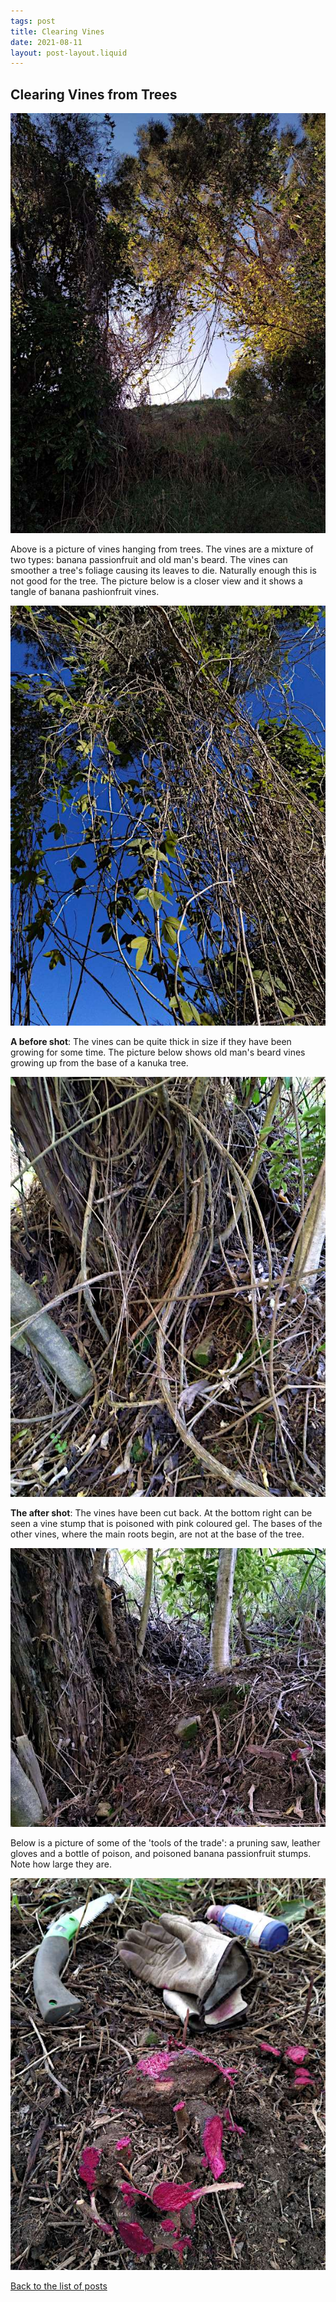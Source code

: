 ```yaml
---
tags: post
title: Clearing Vines
date: 2021-08-11
layout: post-layout.liquid
---
```


## Clearing Vines from Trees

![Picture of passionfruit vines hanging from trees](/images/news/clearing-vines/vines-climbing-trees.jpg)

Above is a picture of vines hanging from trees. The vines are a mixture of two types: banana passionfruit and old man's beard. The vines can smoother a tree's foliage causing its leaves to die. Naturally enough this is not good for the tree. The picture below is a closer view and it shows a tangle of banana pashionfruit vines. 

![Aother picture of passionfruit vines hanging from trees](/images/news/clearing-vines/vines-climbing-trees-closeup.jpg)

**A before shot**: The vines can be quite thick in size if they have been growing for some time. The picture below shows old man's beard vines growing up from the base of a kanuka tree.

![Picture of old man's beard vines growing up from the base of a kanuka tree](/images/news/clearing-vines/vines-at-base-of-tree.jpg)

**The after shot**: The vines have been cut back. At the bottom right can be seen a vine stump that is poisoned with pink coloured gel. The bases of the other vines, where the main roots begin, are not at the base of the tree.

![Picture of the base of a kanuka tree that is clear of vines](/images/news/clearing-vines/cleared-base-of-tree.jpg)

Below is a picture of some of the 'tools of the trade': a pruning saw, leather gloves and a bottle of poison, and poisoned banana passionfruit stumps. Note how large they are.

![Picture of a pruning saw, leather gloves, a bottle of poison and poisoned banana passionfruit stumps](/images/news/clearing-vines/poisoned-stumps.jpg)


[Back to the list of posts](/postlist)

<p>&nbsp;</p>